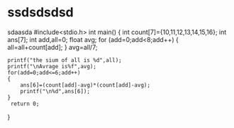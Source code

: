 # ssdsdsdsd
sdaasda
#include<stdio.h>
int main()
{
	int count[7]={10,11,12,13,14,15,16};
	int ans[7];
	int add,all=0;
	float avg;
	for (add=0;add<8;add++)
	{
		all=all+count[add];
	}
	avg=all/7;
	
	printf("the sium of all is %d",all);
	printf("\nAvrage is%f",avg);
	for(add=0;add<=6;add++)
	{
		ans[6]=(count[add]-avg)*(count[add]-avg);
		printf("\n%d",ans[6]);
	}
	 return 0;
}
